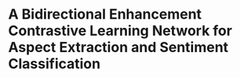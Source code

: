 # A Bidirectional Enhancement Contrastive Learning Network for Aspect Extraction and Sentiment Classification

